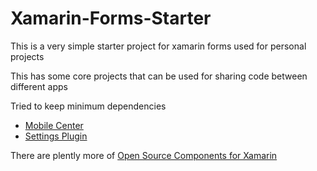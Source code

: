 # Xamarin-Forms-Starter

This is a very simple starter project for xamarin forms used for personal projects

This has some core projects that can be used for sharing code between different apps

Tried to keep minimum dependencies
- [Mobile Center](https://github.com/Microsoft/mobile-center-sdk-dotnet)
- [Settings Plugin](https://github.com/jamesmontemagno/SettingsPlugin)

There are plently more of [Open Source Components for Xamarin](https://github.com/xamarin/XamarinComponents)